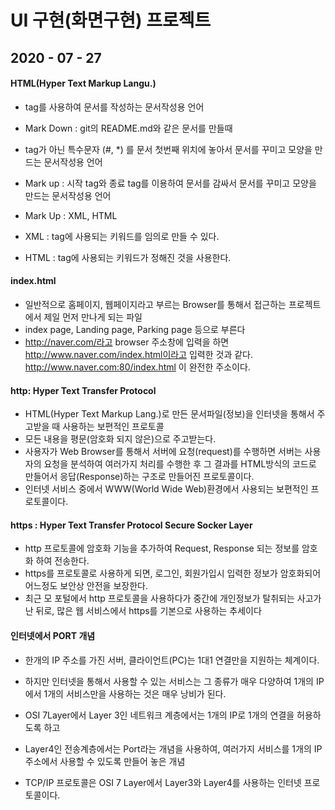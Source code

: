 # UI 구현(화면구현) 프로젝트

## 2020 - 07 - 27

#### HTML(Hyper Text Markup Langu.)
* tag를 사용하여 문서를 작성하는 문서작성용 언어
* Mark Down : git의 README.md와 같은 문서를 만들때
* 	tag가 아닌 특수문자 (#, *) 를 문서 첫번째 위치에 놓아서 문서를 꾸미고 모양을 만드는 문서작성용 언어
* Mark up : 시작 tag<tag>와 종료 tag</tag>를 이용하여 문서를 감싸서 문서를 꾸미고 모양을 만드는 문서작성용 언어

* Mark Up : XML, HTML
* XML : tag에 사용되는 키워드를 임의로 만들 수 있다.
* HTML : tag에 사용되는 키워드가 정해진 것을 사용한다.


#### index.html
* 일반적으로 홈페이지, 웹페이지라고 부르는 Browser를 통해서
접근하는 프로젝트에서 제일 먼저 만나게 되는 파일
* index page, Landing page, Parking page 등으로 부른다
* http://naver.com/라고 browser 주소창에 입력을 하면
http://www.naver.com/index.html이라고 입력한 것과 같다.
http://www.naver.com:80/index.html 이 완전한 주소이다.


#### http: Hyper Text Transfer Protocol
* HTML(Hyper Text Markup Lang.)로 만든 문서파일(정보)을 인터넷을 통해서
주고받을 때 사용하는 보편적인 프로토콜
* 모든 내용을 평문(암호화 되지 않은)으로 주고받는다.
* 사용자가 Web Browser를 통해서 서버에 요청(request)를 수행하면
서버는 사용자의 요청을 분석하여 여러가지 처리를 수행한 후
그 결과를 HTML방식의 코드로 만들어서 응답(Response)하는 구조로
만들어진 프로토콜이다.
* 인터넷 서비스 중에서 WWW(World Wide Web)환경에서 사용되는 보편적인 프로토콜이다.


#### https : Hyper Text Transfer Protocol Secure Socker Layer
* http 프로토콜에 암호화 기능을 추가하여 Request, Response 되는 정보를
암호화 하여 전송한다.
* https를 프로토콜로 사용하게 되면, 로그인, 회원가입시 입력한 정보가
암호화되어 어느정도 보안상 안전을 보장한다.
* 최근 모 포털에서 http 프로토콜을 사용하다가 중간에 개인정보가 탈취되는 사고가 난 뒤로,
많은 웹 서비스에서 https를 기본으로 사용하는 추세이다


#### 인터넷에서 PORT 개념
* 한개의 IP 주소를 가진 서버, 클라이언트(PC)는 1대1 연결만을 지원하는 체계이다.
* 하지만 인터넷을 통해서 사용할 수 있는 서비스는 그 종류가 매우 다양하여
1개의 IP에서 1개의 서비스만을 사용하는 것은 매우 낭비가 된다.
* OSI 7Layer에서 Layer 3인 네트워크 계층에서는 1개의 IP로 1개의 연결을 허용하도록 하고
* Layer4인 전송계층에서는 Port라는 개념을 사용하여, 여러가지 서비스를 1개의 IP주소에서
사용할 수 있도록 만들어 놓은 개념

* TCP/IP 프로토콜은 OSI 7 Layer에서 Layer3와 Layer4를 사용하는 인터넷 프로토콜이다.